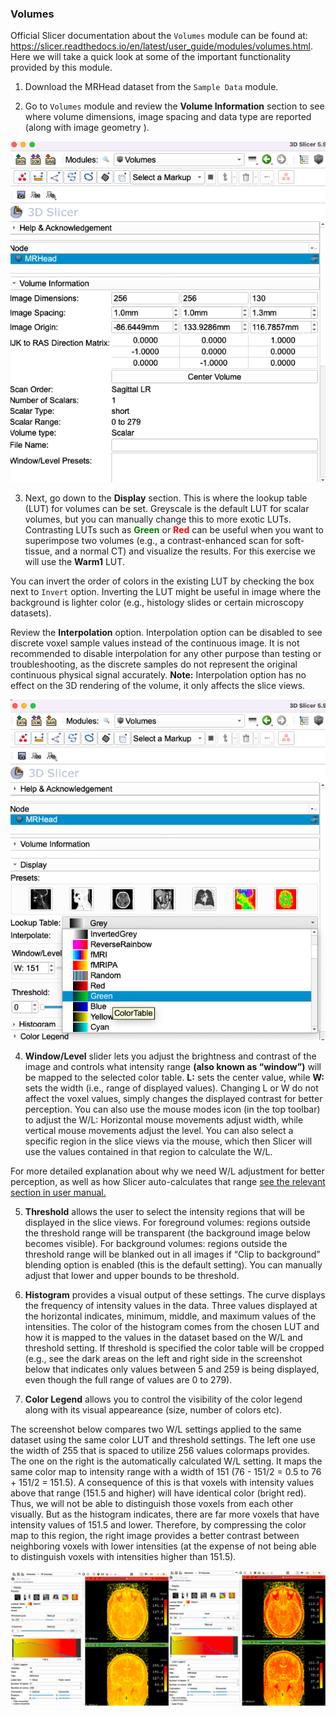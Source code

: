 ### Volumes

Official Slicer documentation about the `Volumes` module can be found at: https://slicer.readthedocs.io/en/latest/user_guide/modules/volumes.html. Here we will take a quick look at some of the important functionality provided by this module.

1. Download the MRHead dataset from the `Sample Data` module. 

2. Go to `Volumes` module and review the **Volume Information** section to see where volume dimensions, image spacing and data type are reported (along with image geometry ).

<img src="./1.png" width="512" />

3. Next, go down to the **Display** section. This is where the lookup table (LUT) for volumes can be set. Greyscale is the default LUT for scalar volumes, but you can manually change this to more exotic LUTs. Contrasting LUTs such as <span style="color:green"> **Green**</span> or <span style="color:red"> **Red**</span> can be useful when you want to superimpose two volumes (e.g., a contrast-enhanced scan for soft-tissue, and a normal CT) and visualize the results. For this exercise we will use the **Warm1** LUT.

You can invert the order of colors in the existing LUT by checking the box next to `Invert` option. Inverting the LUT might be useful in image where the background is lighter color (e.g., histology slides or certain microscopy datasets).

Review the **Interpolation** option.  Interpolation option can be disabled to see discrete voxel sample values instead of the continuous image. It is not recommended to disable interpolation for any other purpose than testing or troubleshooting, as the discrete samples do not represent the original continuous physical signal accurately.
**Note:** Interpolation option has no effect on the 3D rendering of the volume, it only affects the slice views.

<img src="./2.png" width="512" />

4. **Window/Level** slider lets you adjust the brightness and contrast of the image and controls what intensity range __(also known as “window”)__ will be mapped to the selected color table. **L:** sets the center value, while **W:** sets the width (i.e., range of displayed values). Changing L or W  do not affect the voxel values, simply changes the displayed contrast for better perception. You can also use the mouse modes icon (in the top toolbar) to adjust the W/L: Horizontal mouse movements adjust width, while vertical mouse movements adjust the level. You can also select a specific region in the slice views via the mouse, which then Slicer will use the values contained in that region to calculate the W/L. 

For more detailed explanation about why we need W/L adjustment for better perception, as well as how Slicer auto-calculates that range [see the relevant section in user manual.](https://slicer.readthedocs.io/en/latest/user_guide/user_interface.html#adjusting-image-window-level) 

5. **Threshold**  allows the user to select the intensity regions that will be displayed in the slice views. For foreground volumes: regions outside the threshold range will be transparent (the background image below becomes visible). For background volumes: regions outside the threshold range will be blanked out in all images if “Clip to background” blending option is enabled (this is the default setting). You can manually adjust that lower and upper bounds to be threshold. 

6. **Histogram** provides a visual output of these settings. The curve displays the frequency of intensity values in the data. Three values displayed at the horizontal indicates, minimum, middle, and maximum values of the intensities. The color of the histogram comes from the chosen LUT and how it is mapped to the values in the dataset based on the W/L and threshold setting. If threshold is specified the color table will be cropped (e.g., see the dark areas on the left and right side in the screenshot below that indicates only values between 5 and 259 is being displayed, even though the full range of values are 0 to 279).

7. **Color Legend** allows you to control the visibility of the color legend along with its visual appeareance (size, number of colors etc). 

The screenshot below compares two W/L settings applied to the same dataset using the same color LUT and threshold settings. The left one use the width of 255 that is spaced to utilize 256 values colormaps provides. The one on the right is the automatically calculated W/L setting. It maps the same color map to intensity range with a width of 151 (76 - 151/2 = 0.5 to 76 + 151/2 = 151.5). A consequence of this is that voxels with intensity values above that range (151.5 and higher) will have identical color (bright red). Thus, we will not be able to distinguish those voxels from each other visually. But as the histogram indicates, there are far more voxels that have intensity values of 151.5 and lower. Therefore, by compressing the color map to this region, the right image provides a better contrast between neighboring voxels with lower intensities (at the expense of not being able to distinguish voxels with intensities higher than 151.5).

<img src="./3.png" width="1200">


